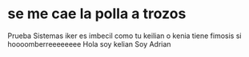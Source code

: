 # se me cae la polla a trozos
Prueba Sistemas
iker es imbecil
como tu
keilian o kenia tiene fimosis
si hoooomberreeeeeeee
Hola soy kelian
Soy Adrian
